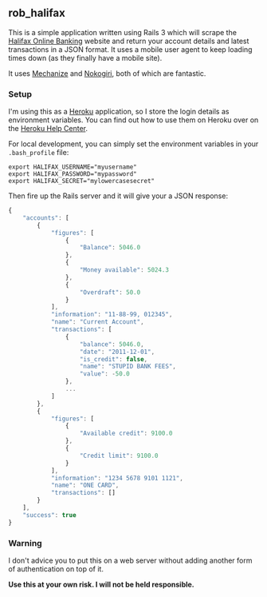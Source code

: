 ## rob_halifax

This is a simple application written using Rails 3 which will scrape the [Halifax Online Banking](https://www.halifax-online.co.uk/personal/logon/login.jsp) website and return your account details and latest transactions in a JSON format. It uses a mobile user agent to keep loading times down (as they finally have a mobile site).

It uses [Mechanize](http://mechanize.rubyforge.org/) and [Nokogiri](http://nokogiri.org/), both of which are fantastic.

### Setup

I'm using this as a [Heroku](http://www.heroku.com/) application, so I store the login details as environment variables. You can find out how to use them on Heroku over on the [Heroku Help Center](http://devcenter.heroku.com/articles/config-vars).

For local development, you can simply set the environment variables in your `.bash_profile` file:

	export HALIFAX_USERNAME="myusername"
	export HALIFAX_PASSWORD="mypassword"
	export HALIFAX_SECRET="mylowercasesecret"

Then fire up the Rails server and it will give your a JSON response:

```javascript
{
    "accounts": [
        {
            "figures": [
                {
                    "Balance": 5046.0
                },
                {
                    "Money available": 5024.3
                },
                {
                    "Overdraft": 50.0
                }
            ],
            "information": "11-88-99, 012345",
            "name": "Current Account",
            "transactions": [
                {
                    "balance": 5046.0,
                    "date": "2011-12-01",
                    "is_credit": false,
                    "name": "STUPID BANK FEES",
                    "value": -50.0
                },
                ...
            ]
        },
        {
            "figures": [
                {
                    "Available credit": 9100.0
                },
                {
                    "Credit limit": 9100.0
                }
            ],
            "information": "1234 5678 9101 1121",
            "name": "ONE CARD",
            "transactions": []
        }
    ],
    "success": true
}
```

### Warning

I don't advice you to put this on a web server without adding another form of authentication on top of it.

**Use this at your own risk. I will not be held responsible.**